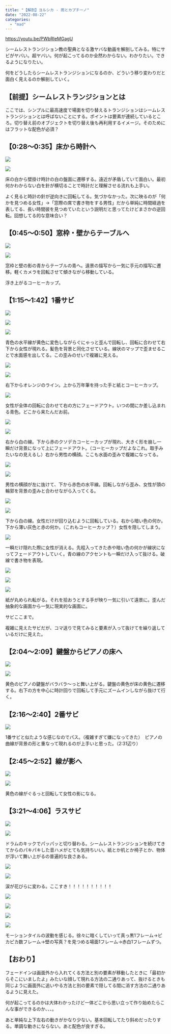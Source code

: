 ```yaml
---
title: "【解剖】ヨルシカ - 雨とカプチーノ"
date: "2022-08-22"
categories: 
  - "mad"
---
```


https://youtu.be/PWbRleMGagU

シームレストランジション教の聖典となる激ヤバな動画を解剖してみる。特にサビがヤバい。超ヤバい。何が起こってるのか全然わからない。わかりたい。できるようになりたい。

何をどうしたらシームレストランジションになるのか、どういう移り変わりだと面白く見えるのか解剖していく。

<!--more-->

## 【前提】シームレストランジションとは

ここでは、シンプルに最高速度で場面を切り替えるトランジションはシームレストランジションとは呼ばないことにする。ポイントは要素が連続しているところ。切り替え前のオブジェクトを切り替え後も再利用するイメージ。そのためにはフラットな配色が必須？

## 【0:28～0:35】床から時計へ

![](../../images/ヨルシカ-雨とカプチーノOfficial-Video-0-30-screenshot-1024x576.png)

![](../../images/ヨルシカ-雨とカプチーノOfficial-Video-0-34-screenshot-1024x576.png)

床の白から壁掛け時計の白の盤面に遷移する。遠近が矛盾していて面白い。最初何かわからない白を針が横切ることで時計だと理解させる流れも上手い。

よく見ると時計の針が逆向きに回転してる。気づかなかった。次に映るのが「何かを見つめる女性」→「窓際の席で書き物をする男性」だから単純に時間経過を表してる、長い時間彼を見つめていたという説明だと思ってたけどまさかの逆回転。回想してる的な意味合い？

## 【0:45～0:50】窓枠・壁からテーブルへ

![](../../images/ヨルシカ-雨とカプチーノOfficial-Video-0-46-screenshot-1024x576.png)

![](../../images/ヨルシカ-雨とカプチーノOfficial-Video-0-50-screenshot-1024x576.png)

窓枠と壁の影の青からテーブルの青へ。遠景の描写から一気に手元の描写に遷移。軽くカメラを回転させて傾きながら移動している。

浮き上がるコーヒーカップ。

## 【1:15～1:42】1番サビ

![](../../images/ヨルシカ-雨とカプチーノOfficial-Video-1-16-screenshot-1024x576.png)

![](../../images/ヨルシカ-雨とカプチーノOfficial-Video-1-17-screenshot-1024x576.png)

![](../../images/ヨルシカ-雨とカプチーノOfficial-Video-1-17-screenshot-1-1024x576.png)

青色の水平線が黄色に変色しながらぐにゃっと歪んで回転し、回転に合わせて右下から女性が現れる。髪色を背景と同化させている。線状のマップで歪ませることで水面感を出してる。この歪みのせいで複雑に見える。

![](../../images/ヨルシカ-雨とカプチーノOfficial-Video-1-19-screenshot-1024x576.png)

![](../../images/ヨルシカ-雨とカプチーノOfficial-Video-1-20-screenshot-1024x576.png)

右下からオレンジのライン。上から万年筆を持った手と紙とコーヒーカップ。

![](../../images/ヨルシカ-雨とカプチーノOfficial-Video-1-21-screenshot-1024x576.png)

女性が全体の回転に合わせて右の方にフェードアウト。いつの間にか差し込まれる青色。どこから来たんだお前。

![](../../images/ヨルシカ-雨とカプチーノOfficial-Video-1-22-screenshot-1024x576.png)

![](../../images/ヨルシカ-雨とカプチーノOfficial-Video-1-23-screenshot-1024x576.png)

右から白の線。下から赤のクソデカコーヒーカップが現れ、大きく形を崩し一瞬だけ背景になって上にフェードアウト。（コーヒーカップだよなこれ。取手みたいなの見えるし）右から男性の横顔。ここも水面の歪みで複雑になってる。

![](../../images/ヨルシカ-雨とカプチーノOfficial-Video-1-25-screenshot-1024x576.png)

![](../../images/ヨルシカ-雨とカプチーノOfficial-Video-1-27-screenshot-1024x576.png)

男性の横顔が左に抜けて、下から赤色の水平線。回転しながら歪み、女性が頭の輪郭を背景の歪みと合わせながら入ってくる。

![](../../images/ヨルシカ-雨とカプチーノOfficial-Video-1-28-screenshot-1024x576.png)

![](../../images/ヨルシカ-雨とカプチーノOfficial-Video-1-29-screenshot-1024x576.png)

下から白の線。女性だけが回り込むように回転している。右から暗い色の何か。下から薄い灰色と赤の何か。（これもコーヒーカップ？）女性を隠してしまう。

![](../../images/ヨルシカ-雨とカプチーノOfficial-Video-1-32-screenshot-1024x576.png)

一瞬だけ隠れた際に女性が消える。先程入ってきた赤や暗い色の何かが線状になってフェードアウトしていく。青の線のアクセントも一瞬だけ入って抜ける。破線で書き物を表現。

![](../../images/ヨルシカ-雨とカプチーノOfficial-Video-1-33-screenshot-1024x576.png)

![](../../images/ヨルシカ-雨とカプチーノOfficial-Video-1-38-screenshot-1024x576.png)

![](../../images/ヨルシカ-雨とカプチーノOfficial-Video-1-40-screenshot-1024x576.png)

紙が丸められ転がる。それを拾おうとする手が映り一気に引いて遠景に。歪んだ抽象的な画面から一気に現実的な画面に。

サビここまで。

複雑に見えたサビだが、コマ送りで見てみると要素が入って抜けてを繰り返しているだけに見えた。

## 【2:04～2:09】鍵盤からピアノの床へ

![](../../images/ヨルシカ-雨とカプチーノOfficial-Video-2-5-screenshot-1024x576.png)

![](../../images/ヨルシカ-雨とカプチーノOfficial-Video-2-6-screenshot-1024x576.png)

黄色のピアノの鍵盤がバラバラ～っと舞い上がる。鍵盤の黄色が床の黄色に遷移する。右下の方を中心に時計回りで回転して手元にズームインしながら抜けて行く。

## 【2:16～2:40】2番サビ

![](../../images/ヨルシカ-雨とカプチーノOfficial-Video-2-23-screenshot-1024x576.png)

1番サビと似たような感じなのでパス。（複雑すぎて嫌になってきた）　ピアノの曲線が背景の形と重なって現れるのが上手いと思った。（2:31辺り）

## 【2:45～2:52】線が影へ

![](../../images/ヨルシカ-雨とカプチーノOfficial-Video-2-46-screenshot-1024x576.png)

![](../../images/ヨルシカ-雨とカプチーノOfficial-Video-2-51-screenshot-1024x576.png)

黄色の線がぐるっと回転して女性の影になる。

## 【3:21～4:06】ラスサビ

![](../../images/ヨルシカ-雨とカプチーノOfficial-Video-3-24-screenshot-1024x576.png)

![](../../images/ヨルシカ-雨とカプチーノOfficial-Video-3-25-screenshot-1024x576.png)

ドラムのキックでパッパッと切り替わる。シームレストランジションを続けてきてからのパキパキした音ハメがとても気持ちいい。紙とか机とか椅子とか、物体が浮いて舞い上がるの普遍的な良さある。

![](../../images/ヨルシカ-雨とカプチーノOfficial-Video-3-48-screenshot-1024x576.png)

![](../../images/ヨルシカ-雨とカプチーノOfficial-Video-3-49-screenshot-1024x576.png)

涙が花びらに変わる。ここすき！！！！！！！！！！

![](../../images/ヨルシカ-雨とカプチーノOfficial-Video-4-4-screenshot-1-1024x576.png)

![](../../images/ヨルシカ-雨とカプチーノOfficial-Video-4-5-screenshot-1024x576.png)

![](../../images/ヨルシカ-雨とカプチーノOfficial-Video-4-5-screenshot-1-1024x576.png)

![](../../images/ヨルシカ-雨とカプチーノOfficial-Video-4-5-screenshot-2-1024x576.png)

モーションタイルの波動を感じる。徐々に暗くしていって真っ黒1フレーム→ピカピカ数フレーム→壁の写真？を見つめる場面1フレーム→赤白1フレームずつ。

## 【おわり】

フェードインは画面外から入れてくる方法と別の要素が移動したときに「最初からそこにいましたよ」みたいな顔して現れる方法の二通りあって、抜けるときも同じように画面外に追いやる方法と別の要素で隠してる間に消す方法の二通りあるように見えた。

何が起こってるのかは大体わかったけど一体どこから思い立って作り始めたらこんな事ができるのか、、、。

あと単純な上下左右の動きがかなり少ない。基本回転してたり斜めだったりする。単調な動きにならない。あと配色が良すぎる。

